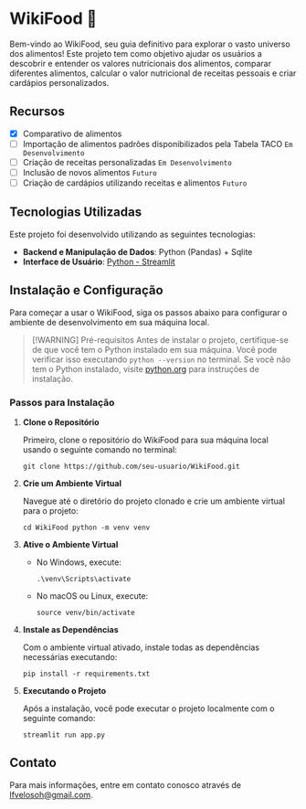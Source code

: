 # WikiFood 🥗

Bem-vindo ao WikiFood, seu guia definitivo para explorar o vasto universo dos alimentos! 
Este projeto tem como objetivo ajudar os usuários a descobrir e entender os valores nutricionais dos alimentos, comparar diferentes alimentos, calcular o valor nutricional de receitas pessoais e criar cardápios personalizados.

## Recursos

- [x] Comparativo de alimentos
- [ ] Importação de alimentos padrões disponibilizados pela Tabela TACO `Em Desenvolvimento`
- [ ] Criação de receitas personalizadas `Em Desenvolvimento`
- [ ] Inclusão de novos alimentos `Futuro`
- [ ] Criação de cardápios utilizando receitas e alimentos `Futuro`

## Tecnologias Utilizadas

Este projeto foi desenvolvido utilizando as seguintes tecnologias:

- **Backend e Manipulação de Dados**: Python (Pandas) + Sqlite
- **Interface de Usuário**: [Python - Streamlit](https://streamlit.io/)

## Instalação e Configuração

Para começar a usar o WikiFood, siga os passos abaixo para configurar o ambiente de desenvolvimento em sua máquina local.

>  [!WARNING] Pré-requisitos
> Antes de instalar o projeto, certifique-se de que você tem o Python instalado em sua máquina. Você pode verificar isso executando `python --version` no terminal. Se você não tem o Python instalado, visite [python.org](https://www.python.org/) para instruções de instalação.

### Passos para Instalação

1. **Clone o Repositório**

   Primeiro, clone o repositório do WikiFood para sua máquina local usando o seguinte comando no terminal:
    ```
    git clone https://github.com/seu-usuario/WikiFood.git
    ```
    
2. **Crie um Ambiente Virtual**

    Navegue até o diretório do projeto clonado e crie um ambiente virtual para o projeto:
    ```
    cd WikiFood python -m venv venv
    ```

3. **Ative o Ambiente Virtual**

   - No Windows, execute:

     ```
     .\venv\Scripts\activate
     ```

   - No macOS ou Linux, execute:

     ```
     source venv/bin/activate
     ```

4. **Instale as Dependências**

    Com o ambiente virtual ativado, instale todas as dependências necessárias executando:


    ```
    pip install -r requirements.txt
    ```

5. **Executando o Projeto**

    Após a instalação, você pode executar o projeto localmente com o seguinte comando:

    ```
    streamlit run app.py
    ```

## Contato

Para mais informações, entre em contato conosco através de [lfvelosoh@gmail.com](mailto:lfvelosoh@gmail.com).



